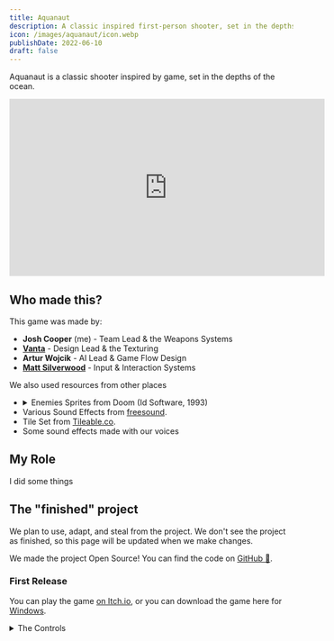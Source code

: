 ```yaml
---
title: Aquanaut
description: A classic inspired first-person shooter, set in the depths of the ocean. Created as a part of a team.
icon: /images/aquanaut/icon.webp
publishDate: 2022-06-10
draft: false
---
```


Aquanaut is a classic shooter inspired by game, set in the depths of the ocean. 

<div class="yt-video-container">
<iframe width="560" height="315" src="https://www.youtube-nocookie.com/embed/PWpO5OhR4_Y" title="YouTube video player" frameborder="0" allow="accelerometer; autoplay; clipboard-write; encrypted-media; gyroscope; picture-in-picture" allowfullscreen></iframe>
</div>


## Who made this?

This game was made by:

- <strong>Josh Cooper</strong> (me) - Team Lead & the Weapons Systems
- <strong>[Vanta](https://vantasia.dev)</strong> - Design Lead & the Texturing
- <strong>Artur Wojcik</strong> - AI Lead & Game Flow Design
- <strong>[Matt Silverwood](https://silverwood.dev)</strong> - Input & Interaction Systems


We also used resources from other places

- <details><summary>Enemies Sprites from Doom (Id Software, 1993)</summary> <em>Sprites have been used as a placeholder, with the understanding that they will be replaced at a later, and are being used only for educational purposes.</em></details>
- Various Sound Effects from [freesound](https://freesound.org).
- Tile Set from [Tileable.co](https://tileable.co/).
- Some sound effects made with our voices


## My Role

I did some things


## The "finished" project

We plan to use, adapt, and steal from the project. We don't see the project as finished, so this page will be updated when we make changes.

We made the project Open Source! You can find the code on [GitHub 🤖](https://github.com/CMP2804M-TSE-Group-28/supernova). 


### First Release

You can play the game [on Itch.io](https://joshcooper.itch.io/aquanaut), or you can download the game here for <a href="/demos/portfolio/aquanaut_1.0_win.zip">Windows</a>.

<details>
    <summary>The Controls</summary>

Use <kbd>W</kbd>, <kbd>A</kbd>, <kbd>S</kbd>, and <kbd>D</kbd> for movement, and the <kbd>mouse</kbd> to look <kbd>left</kbd> and <kbd>right</kbd>.

Press the <kbd>1</kbd> key to use the **Pistol**, press the <kbd>2</kbd> key to use the **Rocket Launcher** (this will need to unlocked).

Press <kbd>E</kbd> to interact with things.

<kbd>Left Control</kbd> is for crouching.

and finally, <kbd>Space</kbd> to Jump!

</details>